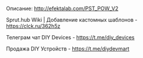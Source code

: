 Описание: http://efektalab.com/PST_POW_V2

Sprut.hub Wiki | Добавление кастомных шаблонов - https://clck.ru/362h5z

Телеграм чат DIY Devices - https://t.me/diy_devices

Продажа DIY Устройств - https://t.me/diydevmart
